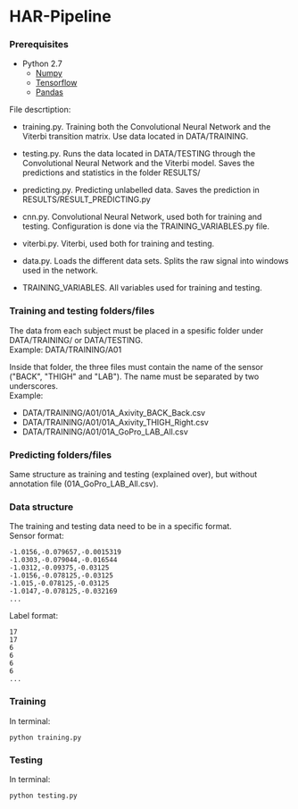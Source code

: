 # HAR-Pipeline

### Prerequisites

* Python 2.7
  * [Numpy](http://docs.scipy.org/doc/numpy-1.10.1/user/install.html)
  * [Tensorflow](https://www.tensorflow.org/versions/r0.8/get_started/os_setup.html)
  * [Pandas](https://pypi.python.org/pypi/pandas/0.18.0/#downloads)

File descrtiption: 
- training.py. Training both the Convolutional Neural Network and the Viterbi transition matrix. Use data located in DATA/TRAINING. 

- testing.py. Runs the data located in DATA/TESTING through the Convolutional Neural Network and the Viterbi model. Saves the predictions and statistics in the folder RESULTS/

- predicting.py. Predicting unlabelled data. Saves the prediction in RESULTS/RESULT_PREDICTING.py

- cnn.py. Convolutional Neural Network, used both for training and testing. Configuration is done via the TRAINING_VARIABLES.py file.

- viterbi.py. Viterbi, used both for training and testing.

- data.py. Loads the different data sets. Splits the raw signal into windows used in the network. 

- TRAINING_VARIABLES. All variables used for training and testing. 

### Training and testing folders/files
The data from each subject must be placed in a spesific folder under DATA/TRAINING/ or DATA/TESTING.<br />
Example: DATA/TRAINING/A01

Inside that folder, the three files must contain the name of the sensor ("BACK", "THIGH" and "LAB"). The name must be separated by two underscores.<br />
Example: 
- DATA/TRAINING/A01/01A_Axivity_BACK_Back.csv
- DATA/TRAINING/A01/01A_Axivity_THIGH_Right.csv
- DATA/TRAINING/A01/01A_GoPro_LAB_All.csv

### Predicting folders/files
Same structure as training and testing (explained over), but without annotation file (01A_GoPro_LAB_All.csv).

### Data structure
The training and testing data need to be in a specific format.  <br />
Sensor format: <br />
```
-1.0156,-0.079657,-0.0015319
-1.0303,-0.079044,-0.016544
-1.0312,-0.09375,-0.03125
-1.0156,-0.078125,-0.03125
-1.015,-0.078125,-0.03125
-1.0147,-0.078125,-0.032169
...
```
Label format:  <br />
```
17
17
6
6
6
6
...
```
### Training
In terminal:
```
python training.py
```
### Testing
In terminal:
```
python testing.py
```
